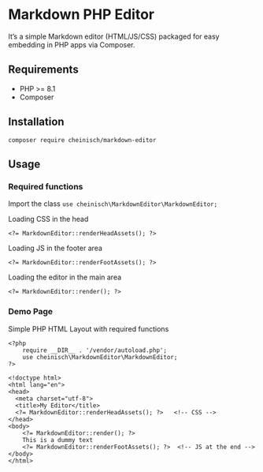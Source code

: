 # Markdown PHP Editor

It’s a simple Markdown editor (HTML/JS/CSS) packaged for easy embedding in PHP apps via Composer.

## Requirements

* PHP >= 8.1
* Composer

## Installation

`composer require cheinisch/markdown-editor`

## Usage

### Required functions

Import the class
`use cheinisch\MarkdownEditor\MarkdownEditor;`

Loading CSS in the head
```
<?= MarkdownEditor::renderHeadAssets(); ?>
```
Loading JS in the footer area
```
<?= MarkdownEditor::renderFootAssets(); ?>
```
Loading the editor in the main area
```
<?= MarkdownEditor::render(); ?>
```

### Demo Page

Simple PHP HTML Layout with required functions
```
<?php
    require __DIR__ . '/vendor/autoload.php';
    use cheinisch\MarkdownEditor\MarkdownEditor;
?>

<!doctype html>
<html lang="en">
<head>
  <meta charset="utf-8">
  <title>My Editor</title>
  <?= MarkdownEditor::renderHeadAssets(); ?>   <!-- CSS -->
</head>
<body>
    <?= MarkdownEditor::render(); ?>   
    This is a dummy text
    <?= MarkdownEditor::renderFootAssets(); ?>  <!-- JS at the end -->
</body>
</html>
```

